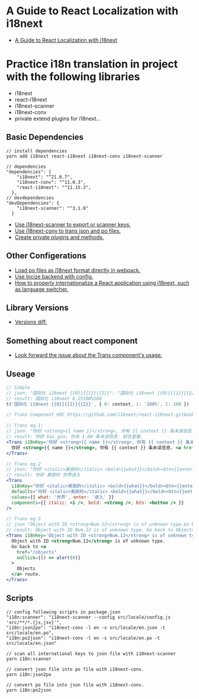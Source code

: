 
# A Guide to React Localization with i18next

- [A Guide to React Localization with i18next](https://phrase.com/blog/posts/localizing-react-apps-with-i18next)

# Practice i18n translation in project with the following libraries

- i18next
- react-i18next
- i18next-scanner
- i18next-conv
- private extend plugins for i18next...

## Basic Dependencies

``` dependencies
// install dependencies
yarn add i18next react-i18next i18next-conv i18next-scanner

// dependencies
"dependencies": {
    "i18next": "^21.6.7",
    "i18next-conv": "^11.0.3",
    "react-i18next": "^11.15.3",
  },
// devdependencies
"devDependencies": {
    "i18next-scanner": "^3.1.0"
  }
```

- [Use i18next-scanner to export or scanner keys.](https://github.com/i18next/i18next-scanner)
- [Use i18next-conv to trans json and po files.](<https://github.com/i18next/i18next-gettext-converter>)
- [Create private plugins and methods.](https://www.i18next.com/misc/creating-own-plugins#create-a-private-method-to-initialize-your-plugin)

## Other Configerations

- [Load po files as i18next format directly in webpack.](https://github.com/queicherius/i18next-po-loader)
- [Use locize backend with config.](https://github.com/locize/react-tutorial)
- [How to properly internationalize a React application using i18next, such as language switcher.](https://dev.to/adrai/how-to-properly-internationalize-a-react-application-using-i18next-3hdb)

## Library Versions

- [Versions diff.](https://react.i18next.com/latest/migrating-v9-to-v10)

## Something about react component

- [Look forward the issue about the Trans component's usage.](https://stackoverflow.com/questions/55000798/react-i18next-and-replacing-placeholder-keys-with-components)

## Useage

``` jsx
// Simple
// json: "国际化 i18next {{0}}{{1}}{{2}}": "国际化 i18next {{0}}{{1}}{{2}}"
// result: 国际化 i18next 0.25100%100
t('国际化 i18next {{0}}{{1}}{{2}}', { 0: context, 1: '100%', 2: 100 })

// Trans Component HOC https://github.com/i18next/react-i18next-gitbook/blob/master/latest/trans-component.md

// Trans eg.1: 
// json: "你好 <strong>{{ name }}</strong>, 你有 {{ context }} 条未读信息. <a href=\"http://baidu.com\">前往查看</a>": "你好 <1><0>{{name}}</0></1>, 你有 <3>{{context}}</3> 条未读信息. <5>前往查看</5>.",
// result: 你好 kai guo, 你有 1.00 条未读信息. 前往查看.
<Trans i18nKey='你好 <strong>{{ name }}</strong>, 你有 {{ context }} 条未读信息. <a href="http://baidu.com">前往查看</a>' count={context * 100}>
  你好 <strong>{{ name }}</strong>, 你有 {{ context }} 条未读信息. <a href="http://baidu.com">前往查看</a>.
</Trans>

// Trans eg.2
// json: "你好 <italic>美丽的</italic> <bold>{{what}}</bold><btn>{{enter}}</btn>": "你好 <italic>美丽的</italic> <bold>{{what}}</bold><btn>{{enter}}</btn>"
// result: 你好 美丽的 世界进入
<Trans
  i18nKey="你好 <italic>美丽的</italic> <bold>{{what}}</bold><btn>{{enter}}</btn>" // optional -> fallbacks to defaults if not provided
  defaults="你好 <italic>美丽的</italic> <bold>{{what}}</bold><btn>{{enter}}</btn>" // optional defaultValue
  values={{ what: '世界', enter: '进入' }}
  components={{ italic: <i />, bold: <strong />, btn: <button /> }}
/>

// Trans eg.3
// json "Object with ID <strong>Num.12</strong> is of unknown type.Go back to <a href=\"/objects\" onClick={() => alert(0)}>Objects</a> route.": "Object with ID <1>Num.12</1> is of unknown type. Go back to <3>Objects</3> route.",
// result: Object with ID Num.12 is of unknown type. Go back to Objects route.
<Trans i18nKey='Object with ID <strong>Num.12</strong> is of unknown type.Go back to <a href="/objects" onClick={() => alert(0)}>Objects</a> route.'>
  Object with ID <strong>Num.12</strong> is of unknown type.
  Go back to <a
    href="/objects"
    onClick={() => alert(0)}
  >
    Objects
  </a> route.
</Trans>
```

## Scripts

```scripts
// config following scripts in package.json
"i18n:scanner": "i18next-scanner --config src/locale/config.js 'src/**/*.{js,jsx}'",
"i18n:json2po": "i18next-conv -l en -s src/locale/en.json -t src/locale/en.po",
"i18n:po2json": "i18next-conv -l en -s src/locale/en.po -t src/locale/en.json"

// scan all international keys to json file with i18next-scanner 
yarn i18n:scanner

// convert json file into po file with i18next-conv.
yarn i18n:json2po

// convert po file into json file with i18next-conv.
yarn i18n:po2json

```
